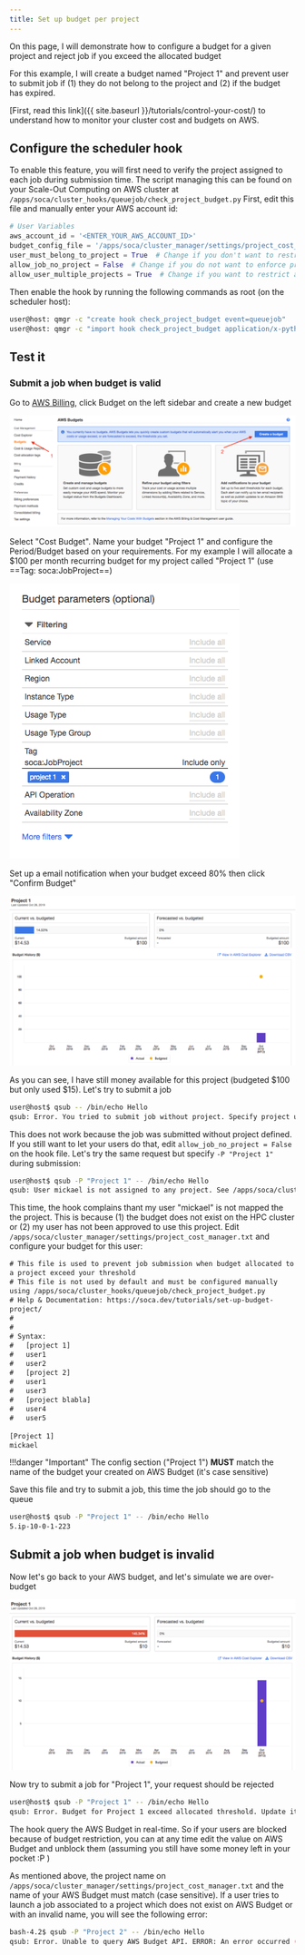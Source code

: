 ```yaml
---
title: Set up budget per project
---
```


On this page, I will demonstrate how to configure a budget for a given project and reject job if you exceed the allocated budget

For this example, I will create a budget named "Project 1" and prevent user to submit job if (1) they do not belong to the project and (2) if the budget has expired.

[First, read this link]({{ site.baseurl }}/tutorials/control-your-cost/) to understand how to monitor your cluster cost and budgets on AWS.

## Configure the scheduler hook

To enable this feature, you will first need to verify the project assigned to each job during submission time. The script managing this can be found on your Scale-Out Computing on AWS cluster at `/apps/soca/cluster_hooks/queuejob/check_project_budget.py`
First, edit this file and manually enter your AWS account id:

~~~python hl_lines="2"
# User Variables
aws_account_id = '<ENTER_YOUR_AWS_ACCOUNT_ID>'
budget_config_file = '/apps/soca/cluster_manager/settings/project_cost_manager.txt'
user_must_belong_to_project = True  # Change if you don't want to restrict project to a list of users
allow_job_no_project = False  # Change if you do not want to enforce project at job submission
allow_user_multiple_projects = True  # Change if you want to restrict a user to one project
~~~

Then enable the hook by running the following commands as root (on the scheduler host):

~~~bash
user@host: qmgr -c "create hook check_project_budget event=queuejob"
user@host: qmgr -c "import hook check_project_budget application/x-python default /apps/soca/cluster_hooks/queuejob/check_project_budget.py"
~~~

## Test it

### Submit a job when budget is valid

Go to [AWS Billing](https://bash.aws.amazon.com/billing/home#/), click Budget on the left sidebar and create a new budget

![](../imgs/budget-7.png)

Select "Cost Budget". Name your budget "Project 1" and configure the Period/Budget based on your requirements. 
For my example I will allocate a $100 per month recurring budget for my project called "Project 1" (use ==Tag: soca:JobProject==)

![](../imgs/job-budget-1.png)

Set up a email notification when your budget exceed 80% then click "Confirm Budget"

![](../imgs/job-budget-2.png)

As you can see, I have still money available for this project (budgeted $100 but only used $15). Let's try to submit a job

~~~bash
user@host$ qsub -- /bin/echo Hello
qsub: Error. You tried to submit job without project. Specify project using -P parameter
~~~

This does not work because the job was submitted without project defined. If you still want to let your users do that, edit `allow_job_no_project = False` on the hook file. Let's try the same request but specify `-P "Project 1"` during submission:

~~~bash
user@host$ qsub -P "Project 1" -- /bin/echo Hello
qsub: User mickael is not assigned to any project. See /apps/soca/cluster_manager/settings/project_cost_manager.txt
~~~

This time, the hook complains thant my user "mickael" is not mapped the the project. This is because (1) the budget does not exist on the HPC cluster or (2) my user has not been approved to use this project.
Edit `/apps/soca/cluster_manager/settings/project_cost_manager.txt` and configure your budget for this user:

~~~hl_lines="17 18"
# This file is used to prevent job submission when budget allocated to a project exceed your threshold
# This file is not used by default and must be configured manually using /apps/soca/cluster_hooks/queuejob/check_project_budget.py
# Help & Documentation: https://soca.dev/tutorials/set-up-budget-project/
#
#
# Syntax:
#   [project 1]
#   user1
#   user2
#   [project 2]
#   user1
#   user3
#   [project blabla]
#   user4
#   user5

[Project 1]
mickael
~~~

!!!danger "Important"
    The config section ("Project 1") **MUST** match the name of the budget your created on AWS Budget (it's case sensitive)

Save this file and try to submit a job, this time the job should go to the queue

~~~bash
user@host$ qsub -P "Project 1" -- /bin/echo Hello
5.ip-10-0-1-223
~~~

## Submit a job when budget is invalid

Now let's go back to your AWS budget, and let's simulate we are over-budget

![](../imgs/job-budget-3.png)

Now try to submit a job for "Project 1", your request should be rejected
~~~bash
user@host$ qsub -P "Project 1" -- /bin/echo Hello
qsub: Error. Budget for Project 1 exceed allocated threshold. Update it on AWS Budget bash
~~~

The hook query the AWS Budget in real-time. So if your users are blocked because of budget restriction, you can at any time edit the value on AWS Budget and unblock them (assuming you still have some money left in your pocket :P )


As mentioned above, the project name on `/apps/soca/cluster_manager/settings/project_cost_manager.txt` and the name of your AWS Budget must match (case sensitive).
If a user tries to launch a job associated to a project which does not exist on AWS Budget or with an invalid name, you will see the following error:
~~~bash
bash-4.2$ qsub -P "Project 2" -- /bin/echo Hello
qsub: Error. Unable to query AWS Budget API. ERROR: An error occurred (NotFoundException) when calling the DescribeBudget operation: [Exception=NotFoundException] Failed to call DescribeBudget for [AccountId: <REDACTED_ACCOUNT_ID>] - Failed to call GetBudget for [AccountId: <REDACTED_ACCOUNT_ID>] - Unable to get budget: Project 2 - the budget doesn't exist.
~~~